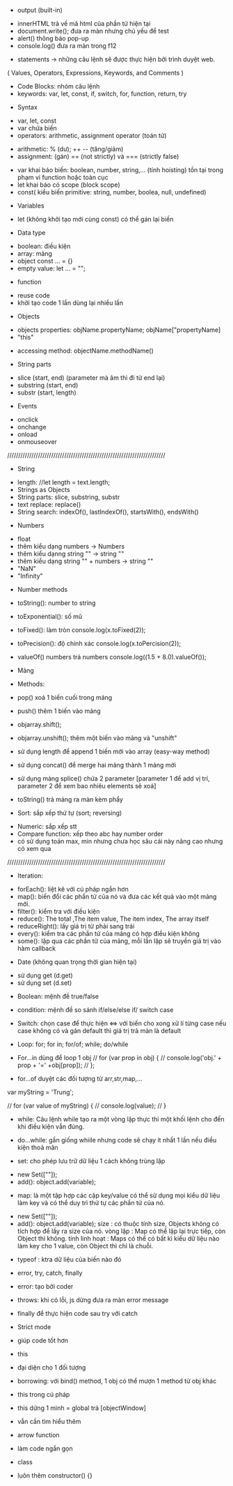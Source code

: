 * output (built-in)
- innerHTML trả về mã html của phần tử hiện tại
- document.write(); đưa ra màn nhưng chủ yếu để test
- alert() thông báo pop-up
- console.log() đưa ra màn trong f12

* statements
-> những câu lệnh sẽ được thực hiện bởi trình duyệt web.

( Values, Operators, Expressions, Keywords, and Comments )

- Code Blocks: nhóm câu lệnh
- keywords: var, let, const, if, switch, for, function, return, try

* Syntax
- var, let, const
- var chứa biến 
- operators: arithmetic, assignment operator (toán tử)
+ arithmetic: % (dư); ++ -- (tăng/giảm)
+ assignment: (gán) 
== (not strictly) và === (strictly false)

- var khai báo biến: boolean, number, string,... (tính hoisting) tồn tại trong phạm vi function hoặc toàn cục
- let khai báo có scope (block scope)
- const( kiểu biến primitive: string, number, boolea, null, undefined)

* Variables
- let (không khởi tạo mới cùng const) có thể gán lại biến
 
* Data type
- boolean: điều kiện
- array: mảng
- object const ... = {}
- empty value: let ... = "";

* function 
- reuse code
- khởi tạo code 1 lần dùng lại nhiều lần

* Objects
- objects properties: objName.propertyName; objName["propertyName]
- "this"
+ accessing method: objectName.methodName()
- String parts 
+ slice (start, end) (parameter mà âm thì đi từ end lại)
+ substring (start, end)
+ substr (start, length)


* Events
- onclick
- onchange
- onload
- onmouseover

////////////////////////////////////////////////////////////////////////
* String 
- length: //let length = text.length;
- Strings as Objects
- String parts: slice, substring, substr
- text replace: replace()
- String search: indexOf(), lastIndexOf(), startsWith(), endsWith()

* Numbers
- float
- thêm kiểu dạng numbers -> Numbers
- thêm kiểu dạnng string "" -> string ""
- thêm kiểu dạng string "" + numbers -> string ""
- "NaN"
- "Infinity"

* Number methods
- toString(): number to string
- toExponential(): số mũ
- toFixed(): làm tròn console.log(x.toFixed(2));
- toPrecision(): độ chính xác console.log(x.toPercision(2));

- valueOf() numbers trả numbers console.log((1.5 + 8.0).valueOf());

* Mảng
- Methods:
+ pop() xoá 1 biến cuối trong mảng
+ push() thêm 1 biến vào mảng
+ objarray.shift();
+ objarray.unshift(); thêm một biến vào mảng và "unshift"

+ sử dụng length để append 1 biến mới vào array (easy-way method)

+ sử dụng concat() để merge hai mảng thành 1 mảng mới

+ sử dụng mảng splice() chứa 2 parameter [parameter 1 để add vị trí, parameter 2 để xem bao nhiêu elements sẽ xoá]

+ toString() trả mảng ra màn kèm phẩy

- Sort: sắp xếp thứ tự (sort; reversing)
+ Numeric: sắp xếp stt
+ Compare function: xếp theo abc hay number order
+ có sử dụng toán max, min nhưng chưa học sâu cái này nâng cao nhưng có xem qua

////////////////////////////////////////////////////////////////////////

- Iteration: 
+ forEach(): liệt kê với cú pháp ngắn hơn
+ map(): biến đổi các phần tử của nó và đưa các kết quả vào một mảng mới.
+ filter(): kiểm tra với điều kiện
+ reduce(): The total ,The item value, The item index, The array itself
+ reduceRight(): lấy giá trị từ phải sang trái
+ every(): kiểm tra các phần tử của mảng có hợp điều kiện không
+ some(): lặp qua các phần tử của mảng, mỗi lần lặp sẽ truyền giá trị vào hàm callback

* Date (không quan trọng thời gian hiện tại)
- sử dụng get (d.get)
- sử dụng set (d.set)

* Boolean: mệnh đề true/false 
 

* condition: mệnh đề so sánh if/else/else if/ switch case

* Switch: chọn case để thực hiện <=> với biến cho xong xử lí từng case
nếu case không có và gán default thì giá trị trả màn là default

* Loop: for; for in; for/of; while; do/while
- For...in dùng để loop 1 obj
// for (var prop in obj) {
//     console.log('obj.' + prop + '=' +obj[prop]);
// };

- for...of duyệt các đối tượng từ arr,str,map,...

var myString = 'Trung';

// for (var value of myString) {
//     console.log(value);
// }

- while: Câu lệnh while tạo ra một vòng lặp thực thi một khối lệnh cho đến khi điều kiện vẫn đúng.

- do...while: gần giống whiile nhưng code sẽ chạy ít nhất 1 lần nếu điều kiện thoả mãn

* set: cho phép lưu trữ dữ liệu 1 cách không trùng lặp
- new Set([""]); 
- add(): object.add(variable);

* map: là một tập hợp các cặp key/value có thể sử dụng mọi kiểu dữ liệu làm key và có thể duy trì thứ tự các phần tử của nó. 
- new Set([""]); 
- add(): object.add(variable);
size : có thuộc tính size, Objects không có tích hợp để lấy ra size của nó.
vòng lặp : Map có thể lặp lại trực tiếp, còn Object thì không.
tính linh hoạt : Maps có thể có bất kì kiểu dữ liệu nào làm key cho 1 value, còn Object thì chỉ là chuỗi.

* typeof : ktra dữ liệu của biến nào đó

* error, try, catch, finally
- error: tạo bởi coder

- throws: khi có lỗi, js dừng đưa ra màn error message
- finally để thực hiện code sau try với catch 

* Strict mode
- giúp code tốt hơn

* this
- đại diện cho 1 đối tượng

- borrowing: với bind() method, 1 obj có thể mượn 1 method từ obj khác
- this trong cú pháp
- this dứng 1 mình = global trả [objectWindow]
- vẫn cần tìm hiểu thêm
* arrow function
- làm code ngắn gọn

* class
- luôn thêm constructor() {}